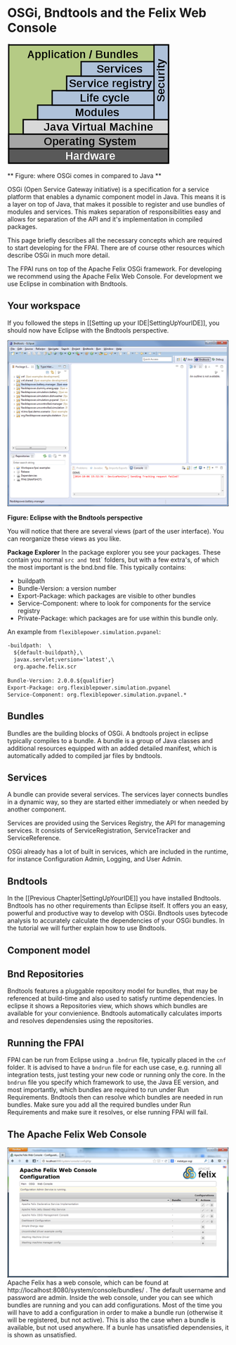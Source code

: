 # OSGi, Bndtools and the Felix Web Console
![](370px-Osgi_framework.svg.png)

** Figure: where OSGi comes in compared to Java **

OSGi (Open Service Gateway initiative) is a specification for a service platform that enables a dynamic component model in Java. This means it is a layer on top of Java, that makes it possible to register and use bundles of modules and services. This makes separation of responsibilities easy and allows for separation of the API and it's implementation in compiled packages.

This page briefly describes all the necessary concepts which are required to start developing for the FPAI. There are of course other resources which describe OSGi in much more detail.

The FPAI runs on top of the Apache Felix OSGi framework. For developing we recommend using the Apache Felix Web Console. For development we use Eclipse in combination with Bndtools.

## Your workspace
If you followed the steps in [[Setting up your IDE|SettingUpYourIDE]], you should now have Eclipse with the Bndtools perspective.

![The Eclipse workspace](workspace.png)

**Figure: Eclipse with the Bndtools perspective**

You will notice that there are several views (part of the user interface). You can reorganize these views as you like.

**Package Explorer**
In the package explorer you see your packages. These contain you normal `src and `test` folders, but with a few extra's, of which the most important is the bnd.bnd file. This typically contains:
- buildpath
- Bundle-Version: a version number
- Export-Package: which packages are visible to other bundles
- Service-Component: where to look for components for the service registry
- Private-Package: which packages are for use within this bundle only.

An example from `flexiblepower.simulation.pvpanel`:

```
-buildpath:  \
  ${default-buildpath},\
  javax.servlet;version='latest',\
  org.apache.felix.scr

Bundle-Version: 2.0.0.${qualifier}
Export-Package: org.flexiblepower.simulation.pvpanel
Service-Component: org.flexiblepower.simulation.pvpanel.*
```

## Bundles
Bundles are the building blocks of OSGi. A bndtools project in eclipse typically compiles to a bundle. A bundle is a group of Java classes and additional resources equipped with an added detailed manifest, which is automatically added to compiled jar files by bndtools.

## Services
A bundle can provide several services. The services layer connects bundles in a dynamic way, so they are started either immediately or when needed by another component.

Services are provided using the Services Registry, the API for manageming services. It consists of ServiceRegistration, ServiceTracker and ServiceReference.

OSGi already has a lot of built in services, which are included in the runtime, for instance Configuration Admin, Logging, and User Admin.

## Bndtools
In the [[Previous Chapter|SettingUpYourIDE]] you have installed Bndtools. Bndtools has no other requirements than Eclipse itself. It offers you an easy, powerful and productive way to develop with OSGi. Bndtools uses bytecode analysis to accurately calculate the dependencies of your OSGi bundles. In the tutorial we will further explain how to use Bndtools.

## Component model

## Bnd Repositories
Bndtools features a pluggable repository model for bundles, that may be referenced at build-time and also used to satisfy runtime dependencies. In eclipse it shows a Repositories view, which shows which bundles are available for your convienience. Bndtools automatically calculates imports and resolves dependensies using the repositories.

## Running the FPAI
FPAI can be run from Eclipse using a `.bndrun` file, typically placed in the `cnf` folder. It is advised to have a `bndrun` file for each use case, e.g. running all integration tests, just testing your new code or running only the core. In the `bndrun` file you specify which framework to use, the Java EE version, and most importantly, which bundles are required to run under Run Requirements. Bndtools then can resolve which bundles are needed in run bundles. Make sure you add all the required bundles under Run Requirements and make sure it resolves, or else running FPAI will fail.

## The Apache Felix Web Console
![The Apache Felix Web Console](felix_config_mgr.png)
Apache Felix has a web console, which can be found at http://localhost:8080/system/console/bundles/ . The default username and password are admin. Inside the web console, under  you can see which bundles are running and you can add configurations. Most of the time you will have to add a configuration in order to make a bundle run (otherwise it will be registered, but not active). This is also the case when a bundle is available, but not used anywhere. If a bunle has unsatisfied dependensies, it is shown as unsatisfied.
